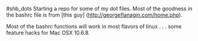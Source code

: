 #shb_dots
Starting a repo for some of my dot files. Most of the goodness in the bashrc file is from [this guy] (http://georgeflanagin.com/home.php).

Most of the bashrc functions will work in most flavors of linux . . . some feature hacks for Mac OSX 10.6.8.
